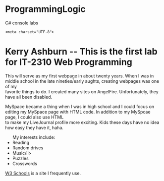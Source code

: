 # ProgrammingLogic
C# console labs

<!DOCTYPE html>
<html>
  <head>
    <title>Lab 1 - My First Web Page</title>

    <meta charset="UTF-8">

<meta name="author" content="Kerry Ashburn">

<meta name="description" content="This is a sample page created for Lab 1.">

<h1> Kerry Ashburn -- This is the first lab for IT-2310 Web Programming </h1>

<p>This will serve as my first webpage in about twenty years. When I was in middle school in the late nineties/early aughts, creating webpages was one of my<br>
     favorite things to do. I created many sites on AngelFire. Unfortunately, they have all been disabled. </p>

<p>MySpace became a thing when I was in high school and I could focus on editing my MySpace page with HTML code. In addition to my MySpcae page, I could also use HTML <br>
    to make my LiveJournal profile more exciting. Kids these days have no idea how easy they have it, haha. </p>

<ul> My interests include:
    <li>Reading</li>
    <li>Random drives</li>
    <li>Music/li>
    <li>Puzzles</li>
    <li>Crosswords</li>
</ul>

<a href='https://www.w3schools.com/'>W3 Schools</a> is a site I frequently use. 